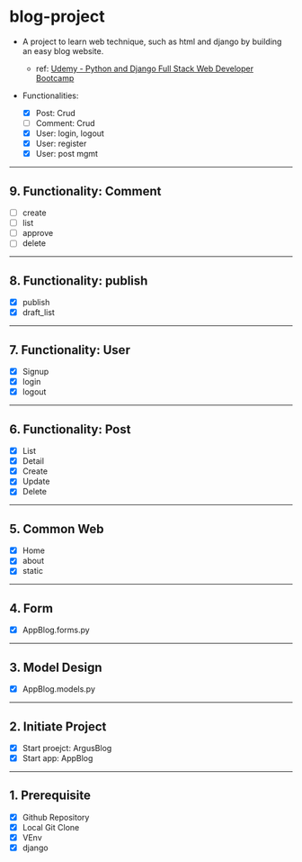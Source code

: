 # blog-project

- A project to learn web technique, such as html and django by building an easy blog website.
  - ref: [Udemy - Python and Django Full Stack Web Developer Bootcamp](https://www.udemy.com/course/python-and-django-full-stack-web-developer-bootcamp)

- Functionalities:
  - [x] Post: Crud
  - [ ] Comment: Crud
  - [x] User: login, logout
  - [x] User: register
  - [x] User: post mgmt

---

## 9. Functionality: Comment

- [ ] create
- [ ] list
- [ ] approve
- [ ] delete

---

## 8. Functionality: publish

- [x] publish
- [x] draft_list

---

## 7. Functionality: User

- [x] Signup
- [x] login
- [x] logout

---

## 6. Functionality: Post

- [x] List
- [x] Detail
- [x] Create
- [x] Update
- [x] Delete

---

## 5. Common Web

- [x] Home
- [x] about
- [x] static

---

## 4. Form

- [x] AppBlog.forms.py

---

## 3. Model Design

- [x] AppBlog.models.py

---

## 2. Initiate Project

- [x] Start proejct: ArgusBlog
- [x] Start app: AppBlog

---

## 1. Prerequisite

- [x] Github Repository
- [x] Local Git Clone
- [x] VEnv
- [x] django
